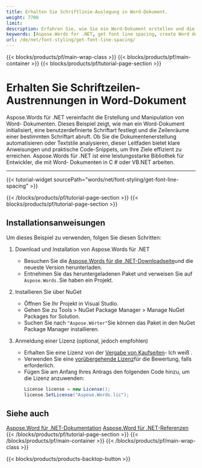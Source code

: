 ```yaml
---
title: Erhalten Sie Schriftlinie-Auslegung in Word-Dokument.
weight: 7700
limit: 
description: Erfahren Sie, wie Sie ein Word-Dokument erstellen und die Schriftzeilenpause mit Aspose.Words für .NET abrufen. Schritt-für-Schritt-Anweisungen mit Code- Beispielen enthalten.
keywords: [Aspose.Words for .NET, get font line spacing, create Word document, .NET Word library, font properties, .NET document creation, line spacing example]
url: /de/net/font-styling/get-font-line-spacing/
---
```

{{< blocks/products/pf/main-wrap-class >}}
{{< blocks/products/pf/main-container >}}
{{< blocks/products/pf/tutorial-page-section >}}

# Erhalten Sie Schriftzeilen-Austrennungen in Word-Dokument
Aspose.Words für .NET vereinfacht die Erstellung und Manipulation von Word- Dokumenten. Dieses Beispiel zeigt, wie man ein Word-Dokument initialisiert, eine benutzerdefinierte Schriftart festlegt und die Zeilenräume einer bestimmten Schriftart abruft. Ob Sie die Dokumentenerstellung automatisieren oder Textstile analysieren, dieser Leitfaden bietet klare Anweisungen und praktische Code-Snippets, um Ihre Ziele effizient zu erreichen. Aspose.Words für .NET ist eine leistungsstarke Bibliothek für Entwickler, die mit Word- Dokumenten in C # oder VB.NET arbeiten.

---
{{< tutorial-widget sourcePath="words/net/font-styling/get-font-line-spacing" >}}

{{< /blocks/products/pf/tutorial-page-section >}}
{{< blocks/products/pf/tutorial-page-section >}}
## Installationsanweisungen  
Um dieses Beispiel zu verwenden, folgen Sie diesen Schritten:  
1. Download und Installation von Aspose.Words für .NET  
   * Besuchen Sie die [Aspose.Words für die .NET-Downloadseite](https://releases.aspose.com/words/net/)und die neueste Version herunterladen.  
   * Entnehmen Sie das heruntergeladenen Paket und verweisen Sie auf `Aspose.Words.`Sie haben ein Projekt.  

2. Installieren Sie über NuGet  
   * Öffnen Sie Ihr Projekt in Visual Studio.  
   * Gehen Sie zu Tools > NuGet Package Manager > Manage NuGet Packages for Solution.  
   * Suchen Sie nach `"Aspose.Wörter"`Sie können das Paket in den NuGet Package Manager installieren.  

3. Anmeldung einer Lizenz (optional, jedoch empfohlen)  
   * Erhalten Sie eine Lizenz von der [Vergabe von Kaufseiten](https://purchase.aspose.com/buy)\- Ich weiß .  
   * Verwenden Sie eine [vorübergehende Lizenz](https://purchase.aspose.com/temporary-license/)für die Bewertung, falls erforderlich.  
   * Fügen Sie am Anfang Ihres Antrags den folgenden Code hinzu, um die Lizenz anzuwenden:  
     ```csharp
     License license = new License();
     license.SetLicense("Aspose.Words.lic");
     ```
	 
## Siehe auch
[Aspose.Word für .NET-Dokumentation](https://docs.aspose.com/words/net/)
[Aspose.Word für .NET-Referenzen](https://reference.aspose.com/words/net/)
{{< /blocks/products/pf/tutorial-page-section >}}
{{< /blocks/products/pf/main-container >}}
{{< /blocks/products/pf/main-wrap-class >}}

{{< blocks/products/products-backtop-button >}}
